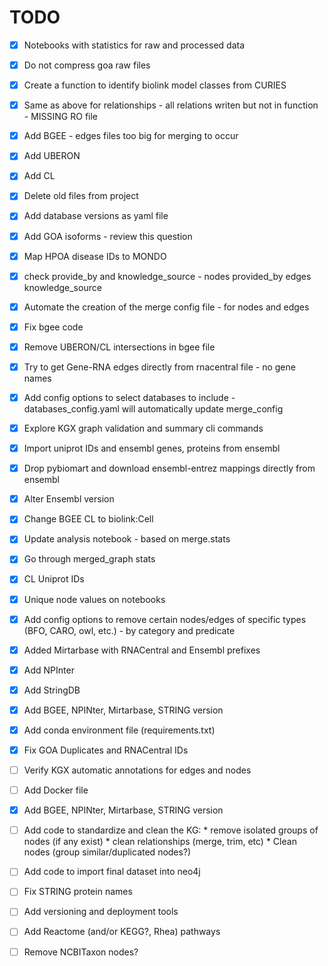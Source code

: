 # TODO
- [x] Notebooks with statistics for raw and processed data
- [x] Do not compress goa raw files
- [x] Create a function to identify biolink model classes from CURIES
- [x] Same as above for relationships - all relations writen but not in function - MISSING RO file
- [x] Add BGEE - edges files too big for merging to occur
- [x] Add UBERON
- [x] Add CL
- [x] Delete old files from project
- [x] Add database versions as yaml file
- [x] Add GOA isoforms - review this question
- [x] Map HPOA disease IDs to MONDO
- [x] check provide_by and knowledge_source - nodes provided_by edges knowledge_source
- [x] Automate the creation of the merge config file - for nodes and edges
- [x] Fix bgee code 
- [x] Remove UBERON/CL intersections in bgee file
- [x] Try to get Gene-RNA edges directly from rnacentral file - no gene names
- [x] Add config options to select databases to include - databases_config.yaml will automatically update merge_config
- [x] Explore KGX graph validation and summary cli commands
- [x] Import uniprot IDs and ensembl genes, proteins from ensembl
- [x] Drop pybiomart and download ensembl-entrez mappings directly from ensembl
- [x] Alter Ensembl version
- [x] Change BGEE CL to biolink:Cell
- [x] Update analysis notebook - based on merge.stats
- [x] Go through merged_graph stats
- [x] CL Uniprot IDs
- [x] Unique node values on notebooks
- [x] Add config options to remove certain nodes/edges of specific types (BFO, CARO, owl, etc.) - by category and predicate
- [x] Added Mirtarbase with RNACentral and Ensembl prefixes
- [x] Add NPInter
- [x] Add StringDB
- [x] Add BGEE, NPINter, Mirtarbase, STRING version
- [x] Add conda environment file (requirements.txt)
- [x] Fix GOA Duplicates and RNACentral IDs
- [ ] Verify KGX automatic annotations for edges and nodes
- [ ] Add Docker file
- [x] Add BGEE, NPINter, Mirtarbase, STRING version
- [ ] Add code to standardize and clean the KG:
          * remove isolated groups of nodes (if any exist)
          * clean relationships (merge, trim, etc)
          * Clean nodes (group similar/duplicated nodes?) 
- [ ] Add code to import final dataset into neo4j
- [ ] Fix STRING protein names 
- [ ] Add versioning and deployment tools
- [ ] Add Reactome (and/or KEGG?, Rhea) pathways
- [ ] Remove NCBITaxon nodes?

